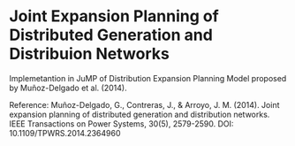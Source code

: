 # Joint Expansion Planning of Distributed Generation and Distribuion Networks

Implemetantion in JuMP of Distribution Expansion Planning Model proposed by Muñoz-Delgado et al. (2014).

Reference:
Muñoz-Delgado, G., Contreras, J., & Arroyo, J. M. (2014). Joint expansion planning of distributed generation and distribution networks. IEEE Transactions on Power Systems, 30(5), 2579-2590.
DOI: 10.1109/TPWRS.2014.2364960
